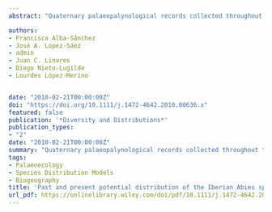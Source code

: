 ```yaml
---
abstract: "Quaternary palaeopalynological records collected throughout the Iberian Peninsula and species distribution models (SDMs) were integrated to gain a better understanding of the historical biogeography of the Iberian Abies species (i.e. Abies pinsapo and Abies alba). We hypothesize that SDMs and Abies palaeorecords are closely correlated, assuming a certain stasis in climatic and topographic ecological niche dimensions. In addition, the modelling results were used to assign the fossil records to A. alba or A. pinsapo, to identify environmental variables affecting their distribution, and to evaluate the ecological segregation between the two taxa.  For the estimation of past Abies distributions, a hindcasting process was used. Abies pinsapo and A. alba were modelled individually, first calibrating the model for their current distributions in relation to the present climate, and then projecting it into the past—the last glacial maximum (LGM) and the Middle Holocene periods—in relation to palaeoclimate simulations. The resulting models were compared with Iberian‐wide fossil pollen records to detect areas of overlap. The overlap observed between past Abies refugia—inferred from fossil pollen records—and the SDMs helped to construct the Quaternary distribution of the Iberian Abies species. SDMs yielded two well‐differentiated potential distributions: A. pinsapo throughout the Baetic mountain Range and A. alba along the Pyrenees and Cantabrian Range. These results propose that the two taxa remained isolated throughout the Quaternary, indicating a significant geographical and ecological segregation. In addition, no significant differences were detected comparing the three projections (present‐day, Mid‐Holocene and LGM), suggesting a relative climate stasis in the refuge areas during the Quaternary. Our results confirm that SDM projections can provide a useful complement to palaeoecological studies, offering a less subjective and spatially explicit hypothesis concerning past geographic patterns of Iberian Abies species. The integration of ecological‐niche characteristics from known occurrences of Abies species in conjunction with palaeoecological studies could constitute a suitable tool to define appropriate areas in which to focus proactive conservation strategies. "

authors:
- Francisca Alba-Sánchez
- José A. López-Sáez
- admin
- Juan C. Linares
- Diego Nieto-Lugilde
- Lourdes López-Merino


date: "2010-02-21T00:00:00Z"
doi: "https://doi.org/10.1111/j.1472-4642.2010.00636.x"
featured: false
publication: '*Diversity and Distributions*'
publication_types:
- "2"
date: "2010-02-21T00:00:00Z"
summary: "Quaternary palaeopalynological records collected throughout the Iberian Peninsula and species distribution models (SDMs) were integrated to gain a better understanding of the historical biogeography of the Iberian Abies species (i.e. Abies pinsapo and Abies alba). We hypothesize that SDMs and Abies palaeorecords are closely correlated, assuming a certain stasis in climatic and topographic ecological niche dimensions. In addition, the modelling results were used to assign the fossil records to A. alba or A. pinsapo, to identify environmental variables affecting their distribution, and to evaluate the ecological segregation between the two taxa."
tags:
- Palaeoecology
- Species Distribution Models
- Biogeography
title: 'Past and present potential distribution of the Iberian Abies species: a phytogeographic approach using fossil pollen data and species distribution models '
url_pdf: https://onlinelibrary.wiley.com/doi/pdf/10.1111/j.1472-4642.2010.00636.x
---
```


